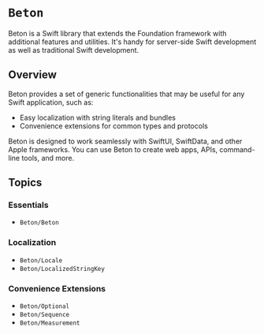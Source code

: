 # ``Beton``

Beton is a Swift library that extends the Foundation framework
with additional features and utilities.
It's handy for server-side Swift development as well as
traditional Swift development.

## Overview

Beton provides a set of generic functionalities that may be useful for any Swift application, such as:

- Easy localization with string literals and bundles
- Convenience extensions for common types and protocols

Beton is designed to work seamlessly with SwiftUI, SwiftData, and other Apple frameworks. You can use Beton to create web apps, APIs, command-line tools, and more.

## Topics

### Essentials

- ``Beton/Beton``

### Localization

- ``Beton/Locale``
- ``Beton/LocalizedStringKey``

### Convenience Extensions

- ``Beton/Optional``
- ``Beton/Sequence``
- ``Beton/Measurement``
